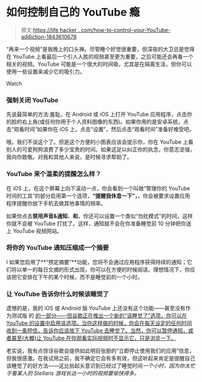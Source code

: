 # 如何控制自己的 YouTube 瘾

> 原文:[https://life hacker . com/how-to-control-your-YouTube-addiction-1843610678](https://lifehacker.com/how-to-control-your-youtube-addiction-1843610678)

“再来一个视频”是我晚上的口头禅。尽管睡个好觉很重要，但深夜的大卫总是觉得在 YouTube 上看最后一个引人入胜的视频甚至更为重要，之后可能还会再看一个相关的视频。YouTube 可能是一个很大的时间吸，尤其是在隔离生活，但你可以使用一些设置来减少它的吸引力。

Watch

### 强制关闭 YouTube

先说最简单的方法:羞耻。在 Android 或 iOS 上打开 YouTube 应用程序，点击你的脸的右上角(或任何你用于个人资料图像的东西)。如果你用的是安卓系统，点击“观看时间”如果你在 iOS 上，点击“设置”，然后点击“观看时间”准备好难受吧。

哦。我们不谈这个了。但是这个方便的小图表应该会提示你，你在 YouTube 上看别人的可爱狗狗浪费了多少宝贵的时间。如果这足以纠正你的执念，你意志坚强，我向你致敬。对我和其他人来说，是时候寻求帮助了。

### YouTube 来个温柔的提醒怎么样？

在 iOS 上，在这个屏幕上向下滚动一点，你会看到一个叫做“管理你的 YouTube 时间的工具”的部分启用第一个选项，**“提醒我休息一下”，**，你会被要求设置应用程序提醒你放下手机去做其他事情的频率。

如果你点击**禁用声音&通知**、**和**，你还可以设置一个类似“勿扰模式”的时间，这样你就不会被 YouTube 打扰了。这样，通知就不会在你准备睡觉前 10 分钟把你送上 YouTube 视频网站。

### 将你的 YouTube 通知压缩成一个摘要

I 如果您启用了**“预定摘要”**功能，您将不会通过应用程序获得持续的通知；它们将以单一的每日文摘的形式出现，你可以在方便的时候阅读。理想情况下，你应该把它安排在下午的某个时候，而不是睡觉前的一个小时。

### 让 YouTube 告诉你什么时候该睡觉了

遗憾的是，我的 iOS 或 Android 版 YouTube 上还没有这个功能——甚至没有作为测试版 的 [的一部分——但谷歌正在推出一个新的“该睡觉了”选项，你可以在 YouTube 的设置中启用该选项。当你这样做的时候，你会在每天设定的任何时间收到一条短信，告诉你应该放下 YouTube 去睡觉了。当然，你可以暂停通知，或者甚至(大概)让 YouTube 在你观看实际视频时不显示它，只是浏览一下。](https://play.google.com/apps/testing/com.google.android.youtube)

老实说，我有点惊讶谷歌会提供如此明目张胆的“立即停止使用我们的应用”信息，但我很感激。在我试用之前，我不确定它会有多有效，但这听起来肯定是提醒自己该睡觉了的好方法——这比抬起头意识到已经过了睡觉时间*一个小时，因为你太忙于看某人的 *Stellaris* 游戏长达一小时的视频要愉快得多。*